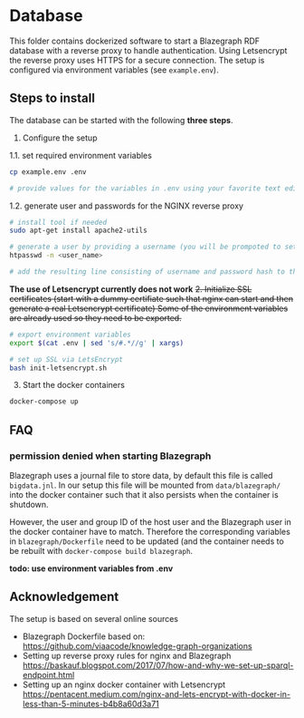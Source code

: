 # Database

This folder contains dockerized software to start a Blazegraph RDF database with a reverse proxy to handle authentication.
Using Letsencrypt the reverse proxy uses HTTPS for a secure connection.
The setup is configured via environment variables (see `example.env`).


## Steps to install 

The database can be started with the following **three steps**.

1. Configure the setup

1.1. set required environment variables

```bash
cp example.env .env

# provide values for the variables in .env using your favorite text editor
```

1.2. generate user and passwords for the NGINX reverse proxy

```bash
# install tool if needed
sudo apt-get install apache2-utils

# generate a user by providing a username (you will be prompoted to set a password)
htpasswd -n <user_name>

# add the resulting line consisting of username and password hash to the file ./data/nginx/conf.d/.htpasswd
``` 


**The use of Letsencrypt currently does not work**
~~2. Initialize SSL certificates (start with a dummy certifiate such that nginx can start and then generate a real Letsencrypt certificate)
Some of the environment variables are already used so they need to be exported.~~

```bash
# export environment variables
export $(cat .env | sed 's/#.*//g' | xargs)

# set up SSL via LetsEncrypt
bash init-letsencrypt.sh
```

3. Start the docker containers

```bash
docker-compose up
```

## FAQ

### permission denied when starting Blazegraph

Blazegraph uses a journal file to store data, by default this file is called `bigdata.jnl`.
In our setup this file will be mounted from `data/blazegraph/` into the docker container such that it also persists when the container is shutdown.

However, the user and group ID of the host user and the Blazegraph user in the docker container have to match.
Therefore the corresponding variables in `blazegraph/Dockerfile` need to be updated (and the container needs to be rebuilt with `docker-compose build blazegraph`.

**todo: use environment variables from .env**

## Acknowledgement

The setup is based on several online sources

* Blazegraph Dockerfile based on: https://github.com/viaacode/knowledge-graph-organizations
* Setting up reverse proxy rules for nginx and Blazegraph https://baskauf.blogspot.com/2017/07/how-and-why-we-set-up-sparql-endpoint.html
* Setting up an nginx docker container with Letsencrypt https://pentacent.medium.com/nginx-and-lets-encrypt-with-docker-in-less-than-5-minutes-b4b8a60d3a71
